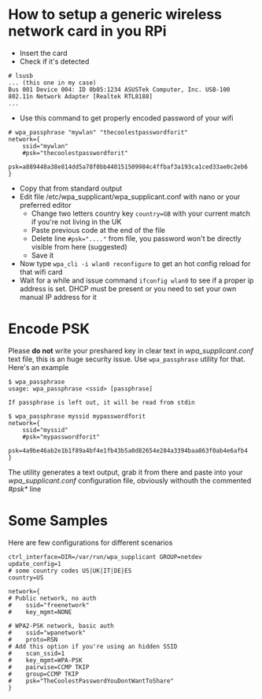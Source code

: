 # How to setup a generic wireless network card in you RPi

- Insert the card
- Check if it's detected
```
# lsusb 
... (this one in my case)
Bus 001 Device 004: ID 0b05:1234 ASUSTek Computer, Inc. USB-100 802.11n Network Adapter [Realtek RTL8188]
...
```
- Use this command to get properly encoded password of your wifi
```
# wpa_passphrase "mywlan" "thecoolestpasswordforit"
network={
	ssid="mywlan"
	#psk="thecoolestpasswordforit"
	psk=a889448a38e814dd5a78f0bb440151509984c4ffbaf3a193ca1ced33ae0c2eb6
}
```
- Copy that from standard output
- Edit file /etc/wpa_supplicant/wpa_supplicant.conf with nano or your preferred editor
  - Change two letters country key `country=GB` with your current match if you're not living in the UK
  - Paste previous code at the end of the file
  - Delete line `#psk="...."` from file, you password won't be directly visible from here (suggested)
  - Save it
- Now type `wpa_cli -i wlan0 reconfigure` to get an hot config reload for that wifi card
- Wait for a while and issue command `ifconfig wlan0` to see if a proper ip address is set. DHCP must be present or you need
to set your own manual IP address for it

# Encode PSK
Please **do not** write your preshared key in clear text in _wpa_supplicant.conf_ text file, this is an huge security issue.
Use `wpa_passphrase` utility for that. Here's an example
```
$ wpa_passphrase 
usage: wpa_passphrase <ssid> [passphrase]

If passphrase is left out, it will be read from stdin

$ wpa_passphrase myssid mypasswordforit
network={
	ssid="myssid"
	#psk="mypasswordforit"
	psk=4a9be46ab2e1b1f89a4bf4e1fb43b5a0d82654e284a3394baa863f0ab4e6afb4
}
```
The utility generates a text output, grab it from there and paste into your _wpa_supplicant.conf_ configuration file, obviously withouth the commented _#psk*_ line

# Some Samples
Here are few configurations for different scenarios
```
ctrl_interface=DIR=/var/run/wpa_supplicant GROUP=netdev
update_config=1
# some country codes US|UK|IT|DE|ES
country=US

network={
# Public network, no auth
#    ssid="freenetwork"
#    key_mgmt=NONE

# WPA2-PSK network, basic auth
#    ssid="wpanetwork"
#    proto=RSN
# Add this option if you're using an hidden SSID
#    scan_ssid=1
#    key_mgmt=WPA-PSK
#    pairwise=CCMP TKIP
#    group=CCMP TKIP
#    psk="TheCoolestPasswordYouDontWantToShare"
}
```
